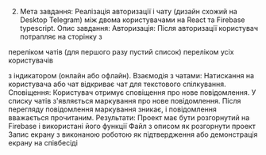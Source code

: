 2. Мета завдання: Реалізація авторизації і  чату (дизайн схожий на Desktop Telegram) між двома користувачами на React та Firebase typescript.
Опис завдання:
Авторизація: Після авторизації користувач потрапляє на сторінку з 

переліком чатів (для першого разу пустий список) 
переліком усіх користувачів 

з індикатором (онлайн або офлайн).
Взаємодія з чатами: Натискання на користувача або чат відкриває чат для текстового спілкування.
Сповіщення: Користувач отримує сповіщення про нове повідомлення. У списку чатів з'являється маркування про нове повідомлення. Після перегляду повідомлення маркування зникає, і повідомлення вважається прочитаним.
Результати:
Проект має бути розгорнутий на Firebase і використані його функції
Файл з описом як розгорнути проект
Запис екрану з виконаною роботою як підтвердження або демонстрація екрану на співбесіді